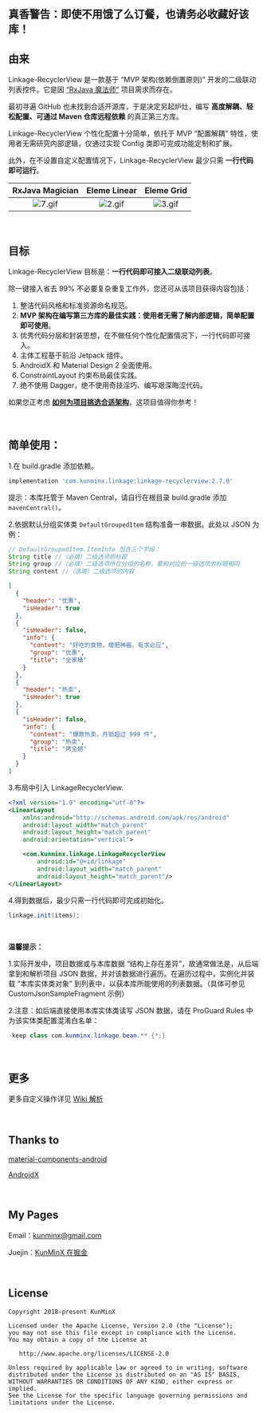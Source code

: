 ## 真香警告：即使不用饿了么订餐，也请务必收藏好该库！

## 由来

Linkage-RecyclerView 是一款基于 “MVP 架构(依赖倒置原则)” 开发的二级联动列表控件。它是因 [“RxJava 魔法师”](https://github.com/KunMinX/RxJava2-Operators-Sample) 项目需求而存在。

最初寻遍 GitHub 也未找到合适开源库，于是决定另起炉灶，编写 **高度解耦、轻松配置、可通过 Maven 仓库远程依赖** 的真正第三方库。

Linkage-RecyclerView 个性化配置十分简单，依托于 MVP “配置解耦” 特性，使用者无需研究内部逻辑，仅通过实现 Config 类即可完成功能定制和扩展。

此外，在不设置自定义配置情况下，Linkage-RecyclerView 最少只需 **一行代码即可运行**。

|                       RxJava Magician                        |                         Eleme Linear                         |                          Eleme Grid                          |
| :----------------------------------------------------------: | :----------------------------------------------------------: | :----------------------------------------------------------: |
| ![7.gif](https://upload-images.jianshu.io/upload_images/57036-b4d61e70b43a07bb.gif) | ![2.gif](https://upload-images.jianshu.io/upload_images/57036-04b42bddcdd6cf39.gif) | ![3.gif](https://upload-images.jianshu.io/upload_images/57036-ada31ea077f0144d.gif) |

&nbsp;

## 目标

Linkage-RecyclerView 目标是：**一行代码即可接入二级联动列表**。

除一键接入省去 99% 不必要复杂重复工作外，您还可从该项目获得内容包括：

1. 整洁代码风格和标准资源命名规范。
2. **MVP 架构在编写第三方库的最佳实践：使用者无需了解内部逻辑，简单配置即可使用**。
3. 优秀代码分层和封装思想，在不做任何个性化配置情况下，一行代码即可接入。
4. 主体工程基于前沿 Jetpack 组件。
5. AndroidX 和 Material Design 2 全面使用。
6. ConstraintLayout 约束布局最佳实践。
7. 绝不使用 Dagger，绝不使用奇技淫巧、编写艰深晦涩代码。

如果您正考虑 [**如何为项目挑选合适架构**](https://juejin.cn/post/7106042518457810952)，这项目值得你参考！

&nbsp;

## 简单使用：

1.在 build.gradle 添加依赖。

```groovy
implementation 'com.kunminx.linkage:linkage-recyclerview:2.7.0'
```

提示：本库托管于 Maven Central，请自行在根目录 build.gradle 添加 `mavenCentral()`。

2.依据默认分组实体类 `DefaultGroupedItem` 结构准备一串数据。此处以 JSON 为例：

```java
// DefaultGroupedItem.ItemInfo 包含三个字段：
String title //（必填）二级选项的标题
String group //（必填）二级选项所在分组的名称，要和对应的一级选项的标题相同
String content //（选填）二级选项的内容
```

```json
[
  {
    "header": "优惠",
    "isHeader": true
  },
  {
    "isHeader": false,
    "info": {
      "content": "好吃的食物，增肥神器，有求必应",
      "group": "优惠",
      "title": "全家桶"
    }
  },
  {
    "header": "热卖",
    "isHeader": true
  },
  {
    "isHeader": false,
    "info": {
      "content": "爆款热卖，月销超过 999 件",
      "group": "热卖",
      "title": "烤全翅"
    }
  }
]
```

3.布局中引入 LinkageRecyclerView.

```xml
<?xml version="1.0" encoding="utf-8"?>
<LinearLayout
    xmlns:android="http://schemas.android.com/apk/res/android"
    android:layout_width="match_parent"
    android:layout_height="match_parent"
    android:orientation="vertical">

    <com.kunminx.linkage.LinkageRecyclerView
        android:id="@+id/linkage"
        android:layout_width="match_parent"
        android:layout_height="match_parent"/>
</LinearLayout>
```

4.得到数据后，最少只需一行代码即可完成初始化。

```java
linkage.init(items);
```

&nbsp;

**温馨提示：**

1.实际开发中，项目数据或与本库数据 “结构上存在差异”，故通常做法是，从后端拿到和解析项目 JSON 数据，并对该数据进行遍历。在遍历过程中，实例化并装载 “本库实体类对象” 到列表中，以获本库所能使用的列表数据。（具体可参见 CustomJsonSampleFragment 示例）

2.注意：如后端直接使用本库实体类读写 JSON 数据，请在 ProGuard Rules 中为该实体类配置混淆白名单：

```java
-keep class com.kunminx.linkage.bean.** {*;}
```

&nbsp;

## 更多

更多自定义操作详见 [Wiki 解析](https://github.com/KunMinX/Linkage-RecyclerView/wiki/1.%E7%AE%80%E5%8D%95%E4%BD%BF%E7%94%A8)

&nbsp;

## Thanks to

[material-components-android](https://github.com/material-components/material-components-android)

[AndroidX](https://developer.android.google.cn/jetpack/androidx)

&nbsp;

## My Pages

Email：[kunminx@gmail.com](mailto:kunminx@gmail.com)

Juejin：[KunMinX 在掘金](https://juejin.cn/post/6882949076267057166)


&nbsp;

## License

```
Copyright 2018-present KunMinX

Licensed under the Apache License, Version 2.0 (the "License");
you may not use this file except in compliance with the License.
You may obtain a copy of the License at

   http://www.apache.org/licenses/LICENSE-2.0

Unless required by applicable law or agreed to in writing, software
distributed under the License is distributed on an "AS IS" BASIS,
WITHOUT WARRANTIES OR CONDITIONS OF ANY KIND, either express or implied.
See the License for the specific language governing permissions and
limitations under the License.
```